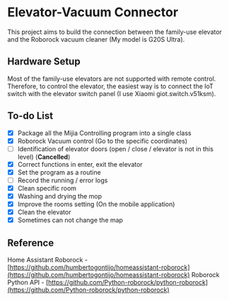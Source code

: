 # Elevator-Vacuum Connector

This project aims to build the connection between the family-use elevator and the Roborock vacuum cleaner (My model is G20S Ultra).

## Hardware Setup

Most of the family-use elevators are not supported with remote control. Therefore, to control the elevator, the easiest way is to connect the IoT switch with the elevator switch panel (I use Xiaomi giot.switch.v51ksm). 

## To-do List

- [x] Package all the Mijia Controlling program into a single class
- [x] Roborock Vacuum control (Go to the specific coordinates)
- [ ] Identification of elevator doors (open / close / elevator is not in this level) (**Cancelled**)
- [x] Correct functions in enter, exit the elevator
- [x] Set the program as a routine
- [ ] Record the running / error logs
- [x] Clean specific room
- [x] Washing and drying the mop
- [x] Improve the rooms setting (On the mobile application)
- [x] Clean the elevator
- [x] Sometimes can not change the map

## Reference
Home Assistant Roborock - [https://github.com/humbertogontijo/homeassistant-roborock](https://github.com/humbertogontijo/homeassistant-roborock)
Roborock Python API - [https://github.com/Python-roborock/python-roborock](https://github.com/Python-roborock/python-roborock)
